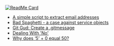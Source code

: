 [![ReadMe Card](https://github-readme-stats.vercel.app/api/?username=eprislac)](https://github.com/eprislac)

<!-- BLOG-POST-LIST:START -->
- [A simple script to extract email addresses](https://dev.to/vetswhocode/a-simple-script-to-extract-email-addresses-5b7e)
- [Bad Spaghetti - a case against service objects](https://dev.to/vetswhocode/bad-spaghetti-a-case-against-service-objects-1k4c)
- [Git Gud: Create a .gitmessage](https://dev.to/vetswhocode/git-gud-create-a-gitmessage-4ibj)
- [Dealing With 'No'](https://dev.to/vetswhocode/dealing-with-no-21k8)
- [Why does ‘5’ + 0 equal 50?](https://dev.to/vetswhocode/why-does-5-0-equal-50-5bh8)
<!-- BLOG-POST-LIST:END -->

